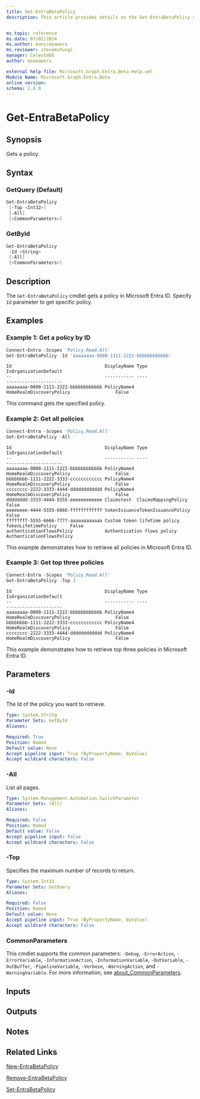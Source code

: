 ```yaml
---
title: Get-EntraBetaPolicy
description: This article provides details on the Get-EntraBetaPolicy command.


ms.topic: reference
ms.date: 07/02/2024
ms.author: eunicewaweru
ms.reviewer: stevemutungi
manager: CelesteDG
author: msewaweru

external help file: Microsoft.Graph.Entra.Beta-Help.xml
Module Name: Microsoft.Graph.Entra.Beta
online version:
schema: 2.0.0
---
```


# Get-EntraBetaPolicy

## Synopsis

Gets a policy.

## Syntax

### GetQuery (Default)

```powershell
Get-EntraBetaPolicy 
 [-Top <Int32>] 
 [-All] 
 [<CommonParameters>]
```

### GetById

```powershell
Get-EntraBetaPolicy 
 -Id <String> 
 [-All] 
 [<CommonParameters>]
```

## Description

The `Get-EntraBetaPolicy` cmdlet gets a policy in Microsoft Entra ID. Specify `Id` parameter to get specific policy.

## Examples

### Example 1: Get a policy by ID

```powershell
Connect-Entra -Scopes 'Policy.Read.All'
Get-EntraBetaPolicy -Id 'aaaaaaaa-0000-1111-2222-bbbbbbbbbbbb'
```

```Output
Id                                   DisplayName Type                     IsOrganizationDefault
--                                   ----------- ----                     ---------------------
aaaaaaaa-0000-1111-2222-bbbbbbbbbbbb PolicyName4 HomeRealmDiscoveryPolicy                 False
```

This command gets the specified policy.

### Example 2: Get all policies

```powershell
Connect-Entra -Scopes 'Policy.Read.All'
Get-EntraBetaPolicy -All
```

```Output
Id                                   DisplayName Type                     IsOrganizationDefault
--                                   ----------- ----                     ---------------------
aaaaaaaa-0000-1111-2222-bbbbbbbbbbbb PolicyName4 HomeRealmDiscoveryPolicy                 False
bbbbbbbb-1111-2222-3333-cccccccccccc PolicyName4 HomeRealmDiscoveryPolicy                 False
cccccccc-2222-3333-4444-dddddddddddd PolicyName4 HomeRealmDiscoveryPolicy                 False
dddddddd-3333-4444-5555-eeeeeeeeeeee Claimstest  ClaimsMappingPolicy                      False
eeeeeeee-4444-5555-6666-ffffffffffff tokenIssuanceTokenIssuancePolicy                     False
ffffffff-5555-6666-7777-aaaaaaaaaaaa Custom token lifetime policy TokenLifetimePolicy     False
authenticationFlowsPolicy            Authentication flows policy  AuthenticationFlowsPolicy
```

This example demonstrates how to retrieve all policies in Microsoft Entra ID.

### Example 3: Get top three policies

```powershell
Connect-Entra -Scopes 'Policy.Read.All'
Get-EntraBetaPolicy -Top 3
```

```Output
Id                                   DisplayName Type                     IsOrganizationDefault
--                                   ----------- ----                     ---------------------
aaaaaaaa-0000-1111-2222-bbbbbbbbbbbb PolicyName4 HomeRealmDiscoveryPolicy                 False
bbbbbbbb-1111-2222-3333-cccccccccccc PolicyName4 HomeRealmDiscoveryPolicy                 False
cccccccc-2222-3333-4444-dddddddddddd PolicyName4 HomeRealmDiscoveryPolicy                 False
```

This example demonstrates how to retrieve top three policies in Microsoft Entra ID.

## Parameters

### -Id

The Id of the policy you want to retrieve.

```yaml
Type: System.String
Parameter Sets: GetById
Aliases:

Required: True
Position: Named
Default value: None
Accept pipeline input: True (ByPropertyName, ByValue)
Accept wildcard characters: False
```

### -All

List all pages.

```yaml
Type: System.Management.Automation.SwitchParameter
Parameter Sets: (All)
Aliases:

Required: False
Position: Named
Default value: False
Accept pipeline input: False
Accept wildcard characters: False
```

### -Top

Specifies the maximum number of records to return.

```yaml
Type: System.Int32
Parameter Sets: GetQuery
Aliases:

Required: False
Position: Named
Default value: None
Accept pipeline input: True (ByPropertyName, ByValue)
Accept wildcard characters: False
```

### CommonParameters

This cmdlet supports the common parameters: `-Debug`, `-ErrorAction`, `-ErrorVariable`, `-InformationAction`, `-InformationVariable`, `-OutVariable`, `-OutBuffer`, `-PipelineVariable`, `-Verbose`, `-WarningAction`, and `-WarningVariable`. For more information, see [about_CommonParameters](https://go.microsoft.com/fwlink/?LinkID=113216).

## Inputs

## Outputs

## Notes

## Related Links

[New-EntraBetaPolicy](New-EntraBetaPolicy.md)

[Remove-EntraBetaPolicy](Remove-EntraBetaPolicy.md)

[Set-EntraBetaPolicy](Set-EntraBetaPolicy.md)
